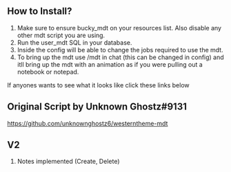 ## How to Install?

1. Make sure to ensure bucky_mdt on your resources list. Also disable any other mdt script you are using.
2. Run the user_mdt SQL in your database.
3. Inside the config will be able to change the jobs required to use the mdt.
4. To bring up the mdt use /mdt in chat (this can be changed in config) and itll bring up the mdt with an animation as if you were pulling out a notebook or notepad.

If anyones wants to see what it looks like click these links below

## Original Script by Unknown Ghostz#9131
https://github.com/unknownghostz6/westerntheme-mdt

## V2
1. Notes implemented (Create, Delete)